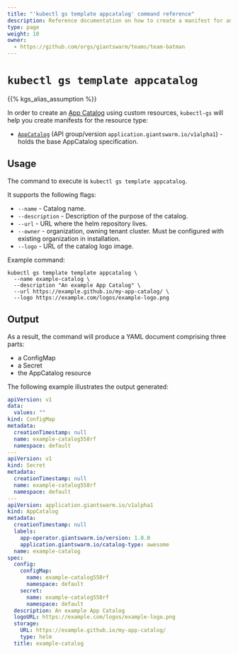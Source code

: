 ```yaml
---
title: "'kubectl gs template appcatalog' command reference"
description: Reference documentation on how to create a manifest for an AppCatalog using 'kubectl gs'.
type: page
weight: 10
owner:
  - https://github.com/orgs/giantswarm/teams/team-batman
---
```


# `kubectl gs template appcatalog`

{{% kgs_alias_assumption %}}

In order to create an [App Catalog](/basics/app-platform/) using custom resources, `kubectl-gs` will help you create manifests for the resource type:

- [`AppCatalog`](/reference/cp-k8s-api/appcatalogs.application.giantswarm.io/) (API group/version `application.giantswarm.io/v1alpha1`) - holds the base AppCatalog specification.

## Usage

The command to execute is `kubectl gs template appcatalog`.

It supports the following flags:

- `--name` - Catalog name.
- `--description` - Description of the purpose of the catalog.
- `--url` - URL where the helm repository lives.
- `--owner` - organization, owning tenant cluster. Must be configured with existing organization in installation.
- `--logo` - URL of the catalog logo image.

Example command:

```nohighlight
kubectl gs template template appcatalog \
  --name example-catalog \
  --description "An example App Catalog" \
  --url https://example.github.io/my-app-catalog/ \
  --logo https://example.com/logos/example-logo.png
```

## Output

As a result, the command will produce a YAML document comprising three parts:

- a ConfigMap
- a Secret
- the AppCatalog resource

The following example illustrates the output generated:

```yaml
apiVersion: v1
data:
  values: ""
kind: ConfigMap
metadata:
  creationTimestamp: null
  name: example-catalog558rf
  namespace: default
---
apiVersion: v1
kind: Secret
metadata:
  creationTimestamp: null
  name: example-catalog558rf
  namespace: default
---
apiVersion: application.giantswarm.io/v1alpha1
kind: AppCatalog
metadata:
  creationTimestamp: null
  labels:
    app-operator.giantswarm.io/version: 1.0.0
    application.giantswarm.io/catalog-type: awesome
  name: example-catalog
spec:
  config:
    configMap:
      name: example-catalog558rf
      namespace: default
    secret:
      name: example-catalog558rf
      namespace: default
  description: An example App Catalog
  logoURL: https://example.com/logos/example-logo.png
  storage:
    URL: https://example.github.io/my-app-catalog/
    type: helm
  title: example-catalog
```
